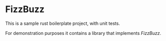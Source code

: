 # FizzBuzz

This is a sample rust boilerplate project, with unit tests.

For demonstration purposes it contains a library that implements *FizzBuzz*.
